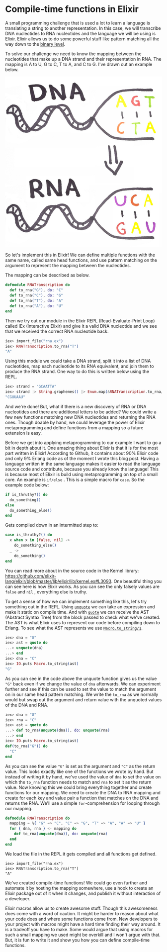 # Compile-time functions in Elixir

A small programming challenge that is used a lot to learn a language is translating a string to another representation. In this case, we will transcribe DNA nucleotides to RNA nucleotides and the language we will be using is Elixir. Elixir allows us to do some powerful stuff like pattern matching all the way down to the [binary level](<http://benjamintan.io/blog/2014/06/10/elixir-bit-syntax-and-id3/>).

To solve our challenge we need to know the mapping between the nucleotides that make up a DNA strand and their representation in RNA. The mapping is A to U, G to C, T to A, and C to G. I've drawn out an example below.

![](rna_transcription.jpg)

So let's implement this in Elixir! We can define multiple functions with the same name, called same head functions, and use pattern matching on the argument to represent the mapping between the nucleotides.

The mapping can be described as below.

```elixir
defmodule RNATranscription do
  def to_rna("G"), do: "C"
  def to_rna("C"), do: "G"
  def to_rna("T"), do: "A"
  def to_rna("A"), do: "U"
end
```

Then we try out our module in the Elixir REPL (Read-Evaluate-Print Loop) called IEx (Interactive Elixir) and give it a valid DNA nucleotide and we see that we received the correct RNA nucleotide back.

```elixir
iex> import_file("rna.ex")
iex> RNATranscription.to_rna("T")
"A"
```

Using this module we could take a DNA strand, split it into a list of DNA nucleotides, map each nucleotide to its RNA equivalent, and join them to produce the RNA strand. One way to do this is written below using the REPL.

```elixir
iex> strand = "GCAATTA"
iex> strand |> String.graphemes() |> Enum.map(&RNATranscription.to_rna/1) |> Enum.join()
"CGUUAAU"
```

And we're done! But, what if there is a new discovery of RNA or DNA nucleotides and there are additional letters to be added? We could write a few new functions matching new DNA nucleotides and returning the RNA ones. Though doable by hand, we could leverage the power of Elixir metaprogramming and define functions from a mapping so a future extension is easy.

Before we get into applying metaprogramming to our example I want to go a bit in depth about it. One amazing thing about Elixir is that it is for the most part written in Elixir! According to Github, it contains about 90% Elixir code and only 9% Erlang code as of the moment I wrote this blog post. Having a language written in the same language makes it easier to read the language source code and contribute, because you already know the language! This is because most of Elixir is build using metaprogramming on top of a small core. An example is `if/else` . This is a simple macro for `case`. So the example code below:

```elixir
if is_thruthy?() do
  do_something()
else
  do_something_else()
end
```

Gets compiled down in an intermitted step to:

```elixir
case is_thruthy?() do
  x when x in [false, nil] ->
    do_something_else()
  _ ->
    do_something()
end
```

You can read more about in the source code in the Kernel library: <https://github.com/elixir-lang/elixir/blob/master/lib/elixir/lib/kernel.ex#L3093>. One beautiful thing you can see here is how Elixir works. As you can see the only falsely values are `false` and `nil` , everything else is truthy.

To get a sense of how we can implement something like this, let's try something out in the REPL. Using [`unquote`](<https://hexdocs.pm/elixir/Kernel.SpecialForms.html#unquote/1>) we can take an expression and make it static on compile time. And with [`quote`](<https://hexdocs.pm/elixir/Kernel.SpecialForms.html#quote/2>) we can receive the AST (Abstract Syntax Tree) from the block passed to check what we've created. The AST is what Elixir uses to represent our code before compiling down to Erlang. To see what the AST represents we use [`Macro.to_string/1`](<https://hexdocs.pm/elixir/Macro.html#to_string/2>).

```elixir
iex> dna = "G"
iex> ast = quote do
...> unquote(dna)
...> end
iex> dna = "C"
iex> IO.puts Macro.to_string(ast)
"G"
```

As you can see in the code above the unquote function gives us the value `"G"` back even if we change the value of `dna` afterwards. We can experiment further and see if this can be used to set the value to match the argument on in our same head pattern matching. We write the `to_rna` as we normally would but swap out the argument and return value with the unquoted values of the DNA and RNA.

```elixir
iex> dna = "G"
iex> rna = "C"
iex> ast = quote do
...> def to_rna(unquote(dna)), do: unquote(rna)
...> end
iex> IO.puts Macro.to_string(ast)
def(to_rna("G")) do
  "C"
end
```

As you can see the value `"G"` is set as the argument and `"C"` as the return value. This looks exactly like one of the functions we wrote by hand. But instead of writing it by hand, we've used the value of `dna` to set the value on which the `to_rna` function needs to match and `rna` to set it as the return value. Now knowing this we could bring everything together and create functions for our mapping. We need to create the DNA to RNA mapping and create for each key and value pair a function that matches on the DNA and returns the RNA. We'll use a simple `for`-comprehension for looping through our mapping. 

```elixir
defmodule RNATranscription do
  mapping = %{ "G" => "C", "C" => "G", "T" => "A", "A" => "U" }
  for { dna, rna } <- mapping do
    def to_rna(unquote(dna)), do: unquote(rna)
  end
end
```

We load the file in the REPL it gets compiled and all functions get defined.

```
iex> import_file("rna.ex")
iex> RNATranscription.to_rna("T")
"A"
```

We've created compile-time functions! We could go even further and automate it by hosting the mapping somewhere, use a hook to create an Elixir package out of it when it changes, and publish it without interaction of a developer.

Elixir macros allow us to create awesome stuff. Though this awesomeness does come with a word of caution. It might be harder to reason about what your code does and where some functions come from. New developers to your project with macros might have a hard time finding their way around. It is a tradeoff you have to make. Some would argue that using macros for such a small mapping we used might be overkill and I won't argue with that. But, it is fun to write it and show you how you can define compile-time functions.
